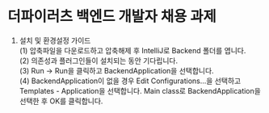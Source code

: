 # 더파이러츠 백엔드 개발자 채용 과제

1. 설치 및 환경설정 가이드  
(1) 압축파일을 다운로드하고 압축해제 후 IntelliJ로 Backend 폴더를 엽니다.  
(2) 의존성과 플러그인들이 설치되는 동안 기다립니다.  
(3) Run -> Run을 클릭하고 BackendApplication을 선택합니다.  
(4) BackendApplication이 없을 경우 Edit Configurations...을 선택하고 Templates - Application을 선택합니다. Main class로 BackendApplication을 선택한 후 OK를 클릭합니다.
